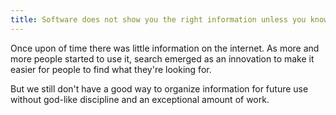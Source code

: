 ```yaml
---
title: Software does not show you the right information unless you know what you're looking for
---
```


Once upon of time there was little information on the internet. As more and more people started to use it, search emerged as an innovation to make it easier for people to find what they're looking for.

But we still don't have a good way to organize information for future use without god-like discipline and an exceptional amount of work.
